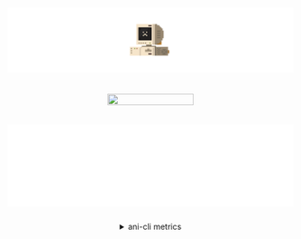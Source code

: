 <h1>
  <p align="center">
     <img src="https://github.com/xqtc161/xqtc161/blob/main/pixel_computer_transparent.gif">
  </p>
</h1>

<h2>
<p align="center">
  <a href="https://skillicons.dev">
    <img src="https://skillicons.dev/icons?i=haskell,bash,git,linux,latex,emacs" width="55%" height="55%"/>
  </a>
</p>
</h2>

<h2>
<p align="center">
    <img src="./github-metrics.svg"/>
</p>
</h2>

<details align="center">
<summary>ani-cli metrics</summary>
<a href="https://github.com/pystardust/ani-cli">
<img src="./ani-cli.svg">
</a>
</details>
